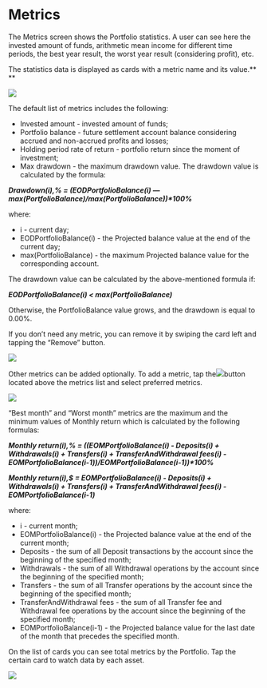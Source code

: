 # Metrics

The Metrics screen shows the Portfolio statistics. A user can see here the invested amount of funds, arithmetic mean income for different time periods, the best year result, the worst year result (considering profit), etc.

The statistics data is displayed as cards with a metric name and its value.** **

![](../../../../.gitbook/assets/1-1-.jpeg)

The default list of metrics includes the following:

* Invested amount - invested amount of funds;
* Portfolio balance - future settlement account balance considering accrued and non-accrued profits and losses;
* Holding period rate of return - portfolio return since the moment of investment; 
* Max drawdown - the maximum drawdown value. The drawdown value is calculated by the formula:

_**Drawdown(i),% = (EODPortfolioBalance(i) — max(PortfolioBalance)/max(PortfolioBalance))\*100%**_

where:

* i - current day;
* EODPortfolioBalance(i) - the Projected balance value at the end of the current day;
* max(PortfolioBalance) - the maximum Projected balance value for the corresponding account.

The drawdown value can be calculated by the above-mentioned formula if:

_**EODPortfolioBalance(i) < max(PortfolioBalance)**_

Otherwise, the PortfolioBalance value grows, and the drawdown is equal to 0.00%.

If you don’t need any metric, you can remove it by swiping the card left and tapping the “Remove” button.

![](<../../../../.gitbook/assets/2 (5).jpeg>)

Other metrics can be added optionally. To add a metric, tap the![](https://lh3.googleusercontent.com/mwLy9VITx37fqqx78IPkbg8LIQm7NW12PU4iTYLnj9BRRvbg9mIKTgHkaE696gb-rnKmAtYrZslF1KoooqA3nC8nw6ub6ZLx98eo26km1amPtLXbNVm1gztMX_osUSY3v7q-98yC)button located above the metrics list and select preferred metrics.

![](<../../../../.gitbook/assets/3 (6).jpeg>)

“Best month” and “Worst month” metrics are the maximum and the minimum values of Monthly return which is calculated by the following formulas:

_**Monthly return(i),% = ((EOMPortfolioBalance(i) - Deposits(i) + Withdrawals(i) + Transfers(i) + TransferAndWithdrawal fees(i)  - EOMPortfolioBalance(i-1))/EOMPortfolioBalance(i-1))\*100%**_

_**Monthly return(i),$ = EOMPortfolioBalance(i) - Deposits(i) + Withdrawals(i) + Transfers(i) + TransferAndWithdrawal fees(i)  - EOMPortfolioBalance(i-1)**_

where:

* i - current month;
* EOMPortfolioBalance(i) - the Projected balance value at the end of the current month;
* Deposits - the sum of all Deposit transactions by the account since the beginning of the specified month;
* Withdrawals - the sum of all Withdrawal operations by the account since the beginning of the specified month;
* Transfers - the sum of all Transfer operations by the account since the beginning of the specified month;
* TransferAndWithdrawal fees - the sum of all Transfer fee and Withdrawal fee operations by the account since the beginning of the specified month;
* EOMPortfolioBalance(i-1) - the Projected balance value for the last date of the month that precedes the specified month.

On the list of cards you can see total metrics by the Portfolio. Tap the certain card to watch data by each asset.

![](<../../../../.gitbook/assets/4 (1).jpeg>)
